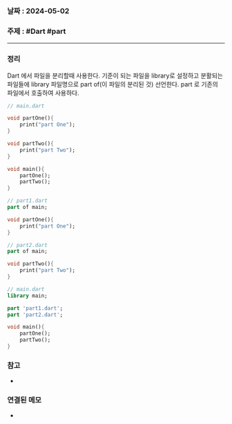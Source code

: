### 날짜 : 2024-05-02
### 주제 : #Dart #part
----
### 정리
Dart 에서 파일을 분리할때 사용한다. 
기준이 되는 파일을 library로 설정하고 분활되는 파일들에 library 파일명으로 part of(이 파일의 분리된 것) 선언한다. part 로 기존의 파일에서 호출하여 사용하다.

```dart
// main.dart

void partOne(){
	print("part One");
}

void partTwo(){
	print("part Two");
}

void main(){
	partOne();
	partTwo();
}
```

```dart
// part1.dart
part of main;

void partOne(){
	print("part One");
}

// part2.dart
part of main;

void partTwo(){
	print("part Two");
}

// main.dart
library main;

part 'part1.dart';
part 'part2.dart';

void main(){
	partOne();
	partTwo();
}

```
### 참고
- 

### 연결된 메모
- 